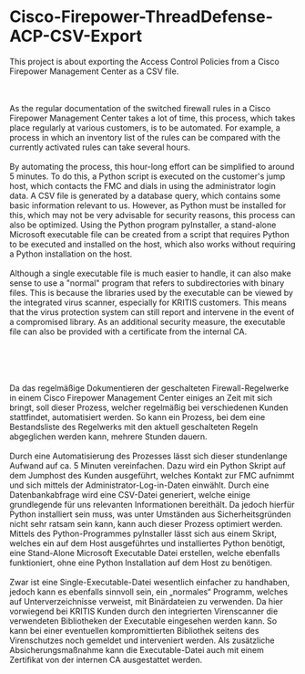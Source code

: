 # Cisco-Firepower-ThreadDefense-ACP-CSV-Export
This project is about exporting the Access Control Policies from a Cisco Firepower Management Center as a CSV file.

<br>
<br> As the regular documentation of the switched firewall rules in a Cisco Firepower Management Center takes a lot of time, this process, which takes place regularly at various customers, is to be automated. For example, a process in which an inventory list of the rules can be compared with the currently activated rules can take several hours.
<br>
<br> By automating the process, this hour-long effort can be simplified to around 5 minutes.
To do this, a Python script is executed on the customer's jump host, which contacts the FMC and dials in using the administrator login data. A CSV file is generated by a database query, which contains some basic information relevant to us.
However, as Python must be installed for this, which may not be very advisable for security reasons, this process can also be optimized. Using the Python program pyInstaller, a stand-alone Microsoft executable file can be created from a script that requires Python to be executed and installed on the host, which also works without requiring a Python installation on the host.
<br>
<br> Although a single executable file is much easier to handle, it can also make sense to use a "normal" program that refers to subdirectories with binary files. This is because the libraries used by the executable can be viewed by the integrated virus scanner, especially for KRITIS customers. This means that the virus protection system can still report and intervene in the event of a compromised library.
As an additional security measure, the executable file can also be provided with a certificate from the internal CA.






<br>
<br>
<br>
<br>


<br> Da das regelmäßige Dokumentieren der geschalteten Firewall-Regelwerke in einem Cisco Firepower Management Center einiges an Zeit mit sich bringt, soll dieser Prozess, welcher regelmäßig bei verschiedenen Kunden stattfindet, automatisiert werden. So kann ein Prozess, bei dem eine Bestandsliste des Regelwerks mit den aktuell geschalteten Regeln abgeglichen werden kann, mehrere Stunden dauern.
<br>
<br> Durch eine Automatisierung des Prozesses lässt sich dieser stundenlange Aufwand auf ca. 5 Minuten vereinfachen.
Dazu wird ein Python Skript auf dem Jumphost des Kunden ausgeführt, welches Kontakt zur FMC aufnimmt und sich mittels der Administrator-Log-in-Daten einwählt. Durch eine Datenbankabfrage wird eine CSV-Datei generiert, welche einige grundlegende für uns relevanten Informationen bereithält.
Da jedoch hierfür Python installiert sein muss, was unter Umständen aus Sicherheitsgründen nicht sehr ratsam sein kann, kann auch dieser Prozess optimiert werden. Mittels des Python-Programmes pyInstaller lässt sich aus einem Skript, welches ein auf dem Host ausgeführtes und installiertes Python benötigt, eine Stand-Alone Microsoft Executable Datei erstellen, welche ebenfalls funktioniert, ohne eine Python Installation auf dem Host zu benötigen.
<br>
<br> Zwar ist eine Single-Executable-Datei wesentlich einfacher zu handhaben, jedoch kann es ebenfalls sinnvoll sein, ein „normales“ Programm, welches auf Unterverzeichnisse verweist, mit Binärdateien zu verwenden. Da hier vorwiegend bei KRITIS Kunden durch den integrierten Virenscanner die verwendeten Bibliotheken der Executable eingesehen werden kann. So kann bei einer eventuellen kompromittierten Bibliothek seitens des Virenschutzes noch gemeldet und interveniert werden.
Als zusätzliche Absicherungsmaßnahme kann die Executable-Datei auch mit einem Zertifikat von der internen CA ausgestattet werden.









